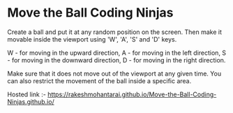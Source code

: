 # Move the Ball Coding Ninjas
Create a ball and put it at any random position on the screen. Then make it movable inside the viewport using 'W', 'A', 'S' and 'D' keys.

W - for moving in the upward direction,
A - for moving in the left direction,
S - for moving in the downward direction,
D - for moving in the right direction.

Make sure that it does not move out of the viewport at any given time. You can also restrict the movement of the ball inside a specific area. 

Hosted link :- https://rakeshmohantarai.github.io/Move-the-Ball-Coding-Ninjas.github.io/
